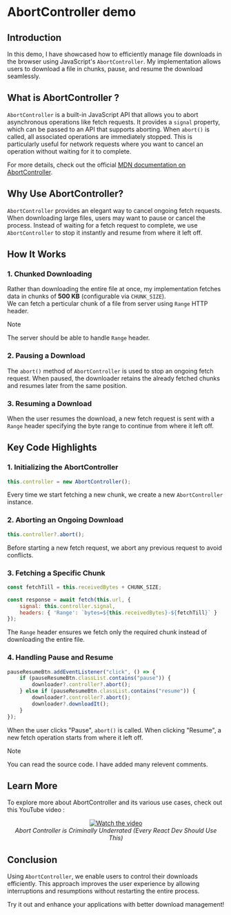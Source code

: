 # AbortController demo 

## Introduction

In this demo, I have showcased how to efficiently manage file downloads in the browser using JavaScript's `AbortController`. My implementation allows users to download a file in chunks, pause, and resume the download seamlessly.

## What is AbortController ?

`AbortController` is a built-in JavaScript API that allows you to abort asynchronous operations like fetch requests. It provides a `signal` property, which can be passed to an API that supports aborting. When `abort()` is called, all associated operations are immediately stopped. This is particularly useful for network requests where you want to cancel an operation without waiting for it to complete.

For more details, check out the official [MDN documentation on AbortController](https://developer.mozilla.org/en-US/docs/Web/API/AbortController).

## Why Use AbortController?

`AbortController` provides an elegant way to cancel ongoing fetch requests. When downloading large files, users may want to pause or cancel the process. Instead of waiting for a fetch request to complete, we use `AbortController` to stop it instantly and resume from where it left off.

## How It Works

### 1. Chunked Downloading

Rather than downloading the entire file at once, my implementation fetches data in chunks of **500 KB** (configurable via `CHUNK_SIZE`).  
We can fetch a perticular chunk of a file from server using `Range` HTTP header.  
> [!NOTE]
> The server should be able to handle `Range` header.

### 2. Pausing a Download

The `abort()` method of `AbortController` is used to stop an ongoing fetch request. When paused, the downloader retains the already fetched chunks and resumes later from the same position.

### 3. Resuming a Download

When the user resumes the download, a new fetch request is sent with a `Range` header specifying the byte range to continue from where it left off.

## Key Code Highlights

### 1. Initializing the AbortController

```javascript
this.controller = new AbortController();
```

Every time we start fetching a new chunk, we create a new `AbortController` instance.

### 2. Aborting an Ongoing Download

```javascript
this.controller?.abort();
```

Before starting a new fetch request, we abort any previous request to avoid conflicts.

### 3. Fetching a Specific Chunk

```javascript
const fetchTill = this.receivedBytes + CHUNK_SIZE;

const response = await fetch(this.url, {
    signal: this.controller.signal,
    headers: { 'Range': `bytes=${this.receivedBytes}-${fetchTill}` }
});
```

The `Range` header ensures we fetch only the required chunk instead of downloading the entire file.

### 4. Handling Pause and Resume

```javascript
pauseResumeBtn.addEventListener("click", () => {
    if (pauseResumeBtn.classList.contains("pause")) {
        downloader?.controller?.abort();
    } else if (pauseResumeBtn.classList.contains("resume")) {
        downloader?.controller?.abort();
        downloader?.downloadIt();
    }
});
```

When the user clicks "Pause", `abort()` is called. When clicking "Resume", a new fetch operation starts from where it left off.

> [!NOTE]
> You can read the source code. I have added many relevent comments.

## Learn More

To explore more about AbortController and its various use cases, check out this YouTube video :

<p align="center">
  <a href="https://youtu.be/2sdXSczmvNc?si=eZzzYKQ_8ENiYs1W">
    <img src="https://img.youtube.com/vi/2sdXSczmvNc/maxresdefault.jpg" alt="Watch the video">
  </a>
  <br>
 <em>Abort Controller is Criminally Underrated (Every React Dev Should Use This)</em>
</p>

## Conclusion

Using `AbortController`, we enable users to control their downloads efficiently. This approach improves the user experience by allowing interruptions and resumptions without restarting the entire process.

Try it out and enhance your applications with better download management!
